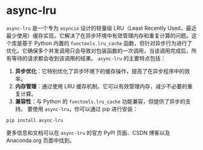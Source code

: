 # async-lru

`async-lru` 是一个专为 `asyncio` 设计的轻量级 LRU（Least Recently Used，最近最少使用）缓存实现。它解决了在异步环境中有效管理内存和重复计算的问题。这个库是基于 Python 内置的 `functools.lru_cache` 函数，但针对异步行为进行了优化。它确保多个并发调用只会导致对包装函数的一次调用，当该调用完成后，所有等待的请求都会收到该调用的结果。 `async-lru` 的主要特点包括：

1. **异步优化**：它特别优化了异步环境下的缓存操作，提高了在异步程序中的效率。
2. **内存管理**：通过使用 LRU 缓存机制，它可以有效管理内存，减少不必要的重复计算。
3. **兼容性**：与 Python 的 `functools.lru_cache` 功能兼容，但提供了异步的支持。 要使用 `async-lru`，你可以通过 pip 进行安装：

```bash
pip install async-lru
```

更多信息和文档可以在 `async-lru` 的官方 PyPI 页面、CSDN 博客以及 Anaconda.org 页面中找到。
